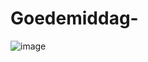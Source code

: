 # Goedemiddag-

![image](https://github.com/user-attachments/assets/ae2d40cc-880c-4351-aab6-51d0794d02a3)
